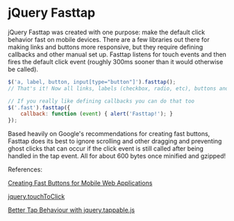jQuery Fasttap
===

jQuery Fasttap was created with one purpose: make the default click behavior fast on mobile devices. There are a few libraries out there for making links and buttons more responsive, but they require defining callbacks and other manual set up. Fasttap listens for touch events and then fires the default click event (roughly 300ms sooner than it would otherwise be called).

```js
$('a, label, button, input[type="button"]').fasttap();
// That's it! Now all links, labels (checkbox, radio, etc), buttons and more are super quick

// If you really like defining callbacks you can do that too
$('.fast').fasttap({
    callback: function (event) { alert('Fasttap!'); }
});
```

Based heavily on Google's recommendations for creating fast buttons, Fasttap does its best to ignore scrolling and other dragging and preventing ghost clicks that can occur if the click event is still called after being handled in the tap event. All for about 600 bytes once minified and gzipped!

References:

[Creating Fast Buttons for Mobile Web Applications](https://developers.google.com/mobile/articles/fast_buttons)

[jquery.touchToClick](https://github.com/cargomedia/jquery.touchToClick)

[Better Tap Behaviour with jquery.tappable.js](http://aanandprasad.com/articles/jquery-tappable/)
